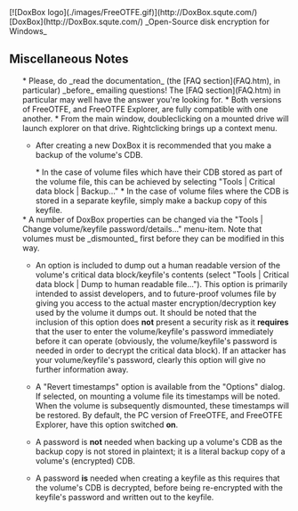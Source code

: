 

<meta content="text/html; charset=UTF-8" http-equiv="Content-Type">
<meta name="keywords" content="disk encryption, security, transparent, AES, OTFE, plausible deniability, virtual drive, Linux, MS Windows, portable, USB drive, partition">
<meta name="description" content="DoxBox: An Open-Source 'on-the-fly' transparent disk encryption program for PCs. Using this software, you can create one or more &quot;virtual disks&quot; on your PC - anything written to these disks is automatically, and securely, encrypted before being stored on your computers hard drive.">

<meta name="author" content="Sarah Dean">
<meta name="copyright" content="Copyright 2004, 2005, 2006, 2007, 2008 Sarah Dean">
<meta name="ROBOTS" content="ALL">

<TITLE>Miscellaneous Notes</TITLE>

<link href="./styles_common.css" rel="stylesheet" type="text/css">

<link rev="made" href="mailto:sdean12@sdean12.org">
<link rel="shortcut icon" href="./images/favicon.ico" type="image/x-icon">

<SPAN CLASS="master_link">
[![DoxBox logo](./images/FreeOTFE.gif)](http://DoxBox.squte.com/)
[DoxBox](http://DoxBox.squte.com/)
</SPAN>
<SPAN CLASS="master_title">
_Open-Source disk encryption for Windows_
</SPAN>

      
            

## Miscellaneous Notes

<UL>
* Please, do _read the documentation_ (the [FAQ section](FAQ.htm), in particular) _before_ emailing
questions! The [FAQ section](FAQ.htm) in particular may well have the answer you're looking for.
* Both versions of FreeOTFE, and FreeOTFE Explorer, are fully compatible with one another.
* From the main window, doubleclicking on a mounted drive will
launch explorer on that drive. Rightclicking brings up a context menu.
  
  * After creating a new DoxBox it is recommended that you make a backup of the volume's CDB.
  <UL>
* In the case of volume files which have their CDB stored as part
of the volume file, this can be achieved by selecting "Tools | Critical
data block | Backup..."
* In the case of volume files where the CDB is stored in a separate keyfile, simply make a backup copy of this keyfile.
  </UL>
  * A number of DoxBox properties can be changed via the
"Tools | Change volume/keyfile password/details..." menu-item. Note that
volumes must be _dismounted_ first before they can be modified in this way.
    
  * An option is included to dump out a human readable version of the volume's critical data block/keyfile's contents (select "Tools | Critical data block | Dump to human readable file..."). This option is primarily intended to assist developers, and to future-proof volumes file by giving you access to the actual master encryption/decryption key used by the volume it dumps out. It should be noted that the inclusion of this option does **not** present a security risk as it **requires** that the user to enter the volume/keyfile's password immediately before it can operate (obviously, the volume/keyfile's password is needed in order to decrypt the critical data block). If an attacker has your volume/keyfile's password, clearly this option will give no further information away.

* A "Revert timestamps" option is available from the "Options" dialog. If selected, on mounting a volume file its timestamps will be noted. When the volume is subsequently dismounted, these timestamps will be restored. By default, the PC version of FreeOTFE, and FreeOTFE Explorer, have this option switched **on**.

* A password is **not** needed when backing up a volume's CDB as the
backup copy is not stored in plaintext; it is a literal backup copy of
a volume's (encrypted) CDB.
* A password **is** needed when creating
a keyfile as this requires that the volume's CDB is decrypted, before
being re-encrypted with the keyfile's password and written out to the
keyfile.

</UL>



